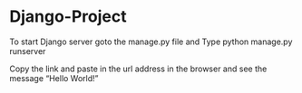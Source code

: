 # Django-Project
To start Django server goto the manage.py file and
Type python manage.py runserver

Copy the link and paste in the url address in the browser and see the message “Hello World!”
 

